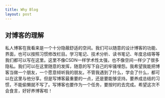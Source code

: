 ```yaml
---
title: Why Blog
layout: post
---
```


## 对博客的理解

私人博客在我看来是一个十分隐蔽舒适的空间。我们可以随意的设计博客的功能、界面，也可以按照习惯修改栏目。学习笔记、技术分析、读书笔记、年度总结等等我们都可以写在这里。这里不像CSDN一样学术性太强，也不像空间一样少了很多隐私。我们可以在这里随意的发挥，随意的写下自己的牢骚埋怨。我希望我能把博客当做一个朋友，一个愿意倾听我的朋友。不管我遇到了什么，学会了什么，都可以在这里与他分享。但是写博客最重要的一点，还是要能够坚持。要养成总结的习惯，不能偷懒就不写了。写博客也要作为一个任务，要按时的去完成。希望这次不会食言，好好养博客啦！
